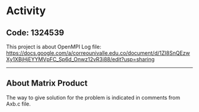 # Activity
## Code: 1324539
This project is about OpenMPI
Log file: https://docs.google.com/a/correounivalle.edu.co/document/d/1ZI8SnQEzwXy1XBjHjEYYMVpFC_Sp6d_Onwz12vR3i88/edit?usp=sharing
***
## About Matrix Product
The way to give solution for the problem is indicated in comments from Axb.c file.
